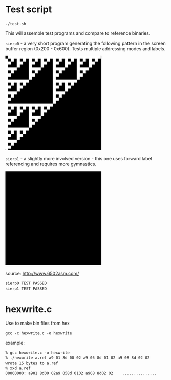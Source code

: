 # Test script
```
./test.sh
```
This will assemble test programs and compare to reference binaries.

`sierp0` - a very short program generating the following pattern in the screen buffer region (0x200 - 0x600). Tests multiple addressing modes and labels.

<img src="sierp0.gif" width=300 />

`sierp1` - a slightly more involved version - this one uses forward label referencing and requires more gymnastics.

<img src="sierp1.gif" width=300 />

source: http://www.6502asm.com/

```
sierp0 TEST PASSED
sierp1 TEST PASSED
```

# hexwrite.c
Use to make bin files from hex

```
gcc -c hexwrite.c -o hexwrite
```

example:

```
% gcc hexwrite.c -o hexwrite
% ./hexwrite a.ref a9 01 8d 00 02 a9 05 8d 01 02 a9 08 8d 02 02
wrote 15 bytes to a.ref
% xxd a.ref
00000000: a901 8d00 02a9 058d 0102 a908 8d02 02    ...............
```
